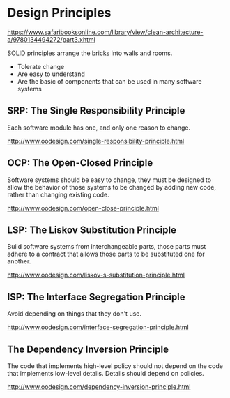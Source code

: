 # Design Principles

https://www.safaribooksonline.com/library/view/clean-architecture-a/9780134494272/part3.xhtml

SOLID principles arrange the bricks into walls and rooms.

- Tolerate change
- Are easy to understand
- Are the basic of components that can be used in many software systems

## SRP: The Single Responsibility Principle

Each software module has one, and only one reason to change.

http://www.oodesign.com/single-responsibility-principle.html

## OCP: The Open-Closed Principle

Software systems should be easy to change, they must be designed to allow the behavior of those systems to be changed by adding new code, rather than changing existing code.

http://www.oodesign.com/open-close-principle.html

## LSP: The Liskov Substitution Principle

Build software systems from interchangeable parts, those parts must adhere to a contract that allows those parts to be substituted one for another.

http://www.oodesign.com/liskov-s-substitution-principle.html

## ISP: The Interface Segregation Principle

Avoid depending on things that they don't use.

http://www.oodesign.com/interface-segregation-principle.html

## The Dependency Inversion Principle

The code that implements high-level policy should not depend on the code that implements low-level details.
Details should depend on policies.

http://www.oodesign.com/dependency-inversion-principle.html
